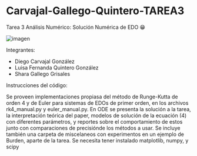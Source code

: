 # Carvajal-Gallego-Quintero-TAREA3

Tarea 3 Análisis Numérico: Solución Numérica de EDO 😁

![imagen](https://github.com/user-attachments/assets/04d1e228-2d39-4834-9610-327b4aa4c5b7)

Integrantes: 
- Diego Carvajal González
- Luisa Fernanda Quintero González
- Shara Gallego Grisales

Instrucciones del código:


Se proveen implementaciones propiasa del método de Runge-Kutta de orden 4 y de Euler para sistemas de EDOs de primer orden, en los archivos rk4_manual.py y euler_manual.py. En ODE se presenta la solución a la tarea, la interpretación teórica del paper, modelos de solución de la ecuación (4) con diferentes parámetros, y reportes sobre el comportamiento de estos junto con comparaciones de precisiónde los métodos a usar. Se incluye también una carpeta de miscelaneos con experimentos en un ejemplo de Burden, aparte de la tarea. Se necesita tener instalado matplotlib, numpy, y scipy

